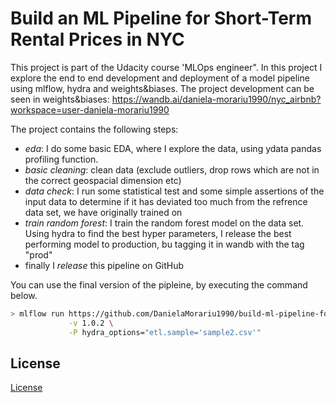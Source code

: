# Build an ML Pipeline for Short-Term Rental Prices in NYC
This project is part of the Udacity course 'MLOps engineer". 
In this project I explore the end to end development and deployment of a model pipeline using mlflow, hydra and weights&biases. 
The project development can be seen in weights&biases: https://wandb.ai/daniela-morariu1990/nyc_airbnb?workspace=user-daniela-morariu1990

The project contains the following steps:
- *eda*: I do some basic EDA, where I explore the data, using ydata pandas profiling function.
- *basic cleaning*: clean data (exclude outliers, drop rows which are not in the correct geospacial dimension etc)
- *data check*: I run some statistical test and some simple assertions of the input data to determine if it has deviated too much from the refrence data set, we have originally trained on
- *train random forest*: I train the random forest model on the data set. Using hydra to find the best hyper parameters, I release the best performing model to production, bu tagging it in wandb with the tag "prod"
- finally I *release* this pipeline on GitHub 

You can use the final version of the pipleine, by executing the command below. 
```bash
> mlflow run https://github.com/DanielaMorariu1990/build-ml-pipeline-for-short-term-rental-prices.git \
             -v 1.0.2 \
             -P hydra_options="etl.sample='sample2.csv'"
```

## License

[License](LICENSE.txt)
